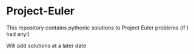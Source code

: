 # Project-Euler

This repository contains pythonic solutions to Project Euler problems (if I had any!)

Will add solutions at a later date
